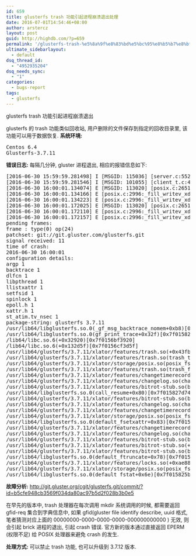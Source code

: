 ```yaml
---
id: 659
title: glusterfs trash 功能引起进程崩溃退出处理
date: 2016-07-01T14:54:46+08:00
author: arstercz
layout: post
guid: http://highdb.com/?p=659
permalink: '/glusterfs-trash-%e5%8a%9f%e8%83%bd%e5%bc%95%e8%b5%b7%e8%bf%9b%e7%a8%8b%e5%b4%a9%e6%ba%83%e9%80%80%e5%87%ba%e5%a4%84%e7%90%86/'
ultimate_sidebarlayout:
  - default
dsq_thread_id:
  - "4952935204"
dsq_needs_sync:
  - "1"
categories:
  - bugs-report
tags:
  - glusterfs
---
```

glusterfs trash 功能引起进程崩溃退出

glusterfs 的 trash 功能类似回收站, 用户删除的文件保存到指定的回收目录里, 该功能可以用于数据恢复.
<strong>系统环境:</strong>
<pre>
Centos 6.4
Glusterfs-3.7.11
</pre>

<strong>错误日志:</strong>
每隔几分钟, gluster 进程退出, 相应的报错信息如下:
<pre>
[2016-06-30 15:59:59.281498] I [MSGID: 115036] [server.c:552:server_rpc_notify] 0-gv0-server: disconnecting connection from gw108.sysop.zongheng.com-22273-2016/06/30-16:00:00:221452-gv0-client-1-0-0
[2016-06-30 15:59:59.281546] I [MSGID: 101055] [client_t.c:420:gf_client_unref] 0-gv0-server: Shutting down connection gw108.sysop.zongheng.com-22273-2016/06/30-16:00:00:221452-gv0-client-1-0-0
[2016-06-30 16:00:01.134074] E [MSGID: 113020] [posix.c:2651:posix_create] 0-gv0-posix: setting gfid on /web/brick1/gv0/.trashcan//zhcn-data2/static/upload/homeActivity/includeFile/homeActivityJs_1.js_2016-06-30_160001 failed
[2016-06-30 16:00:01.134166] E [posix.c:2996:_fill_writev_xdata] (-->/usr/lib64/glusterfs/3.7.11/xlator/features/trash.so(trash_truncate_readv_cbk+0x17a) [0x7f014a327bda] -->/usr/lib64/glusterfs/3.7.11/xlator/storage/posix.so(posix_writev+0x1c7) [0x7f014ab580b7] -->/usr/lib64/glusterfs/3.7.11/xlator/storage/posix.so(_fill_writev_xdata+0x1a7) [0x7f014ab50d87] ) 0-gv0-posix: fd: 0x7f01440c9178 inode: 0x7f012839c17cgfid:00000000-0000-0000-0000-000000000000 [Invalid argument]
[2016-06-30 16:00:01.134223] E [posix.c:2996:_fill_writev_xdata] (-->/usr/lib64/glusterfs/3.7.11/xlator/features/trash.so(trash_truncate_readv_cbk+0x17a) [0x7f014a327bda] -->/usr/lib64/glusterfs/3.7.11/xlator/storage/posix.so(posix_writev+0x1c7) [0x7f014ab580b7] -->/usr/lib64/glusterfs/3.7.11/xlator/storage/posix.so(_fill_writev_xdata+0x1a7) [0x7f014ab50d87] ) 0-gv0-posix: fd: 0x7f01440c9178 inode: 0x7f012839c17cgfid:00000000-0000-0000-0000-000000000000 [Invalid argument]
[2016-06-30 16:00:01.172025] E [MSGID: 113020] [posix.c:2651:posix_create] 0-gv0-posix: setting gfid on /web/brick1/gv0/.trashcan//zhcn-data2/static/upload/ad/column/19672573644.js_2016-06-30_160001 failed
[2016-06-30 16:00:01.172110] E [posix.c:2996:_fill_writev_xdata] (-->/usr/lib64/glusterfs/3.7.11/xlator/features/trash.so(trash_truncate_readv_cbk+0x17a) [0x7f014a327bda] -->/usr/lib64/glusterfs/3.7.11/xlator/storage/posix.so(posix_writev+0x1c7) [0x7f014ab580b7] -->/usr/lib64/glusterfs/3.7.11/xlator/storage/posix.so(_fill_writev_xdata+0x1a7) [0x7f014ab50d87] ) 0-gv0-posix: fd: 0x7f01440c9178 inode: 0x7f012839c17cgfid:00000000-0000-0000-0000-000000000000 [Invalid argument]
[2016-06-30 16:00:01.172157] E [posix.c:2996:_fill_writev_xdata] (-->/usr/lib64/glusterfs/3.7.11/xlator/features/trash.so(trash_truncate_readv_cbk+0x17a) [0x7f014a327bda] -->/usr/lib64/glusterfs/3.7.11/xlator/storage/posix.so(posix_writev+0x1c7) [0x7f014ab580b7] -->/usr/lib64/glusterfs/3.7.11/xlator/storage/posix.so(_fill_writev_xdata+0x1a7) [0x7f014ab50d87] ) 0-gv0-posix: fd: 0x7f01440c9178 inode: 0x7f012839c17cgfid:00000000-0000-0000-0000-000000000000 [Invalid argument]
pending frames:
frame : type(0) op(24)
patchset: git://git.gluster.com/glusterfs.git
signal received: 11
time of crash: 
2016-06-30 16:00:01
configuration details:
argp 1
backtrace 1
dlfcn 1
libpthread 1
llistxattr 1
setfsid 1
spinlock 1
epoll.h 1
xattr.h 1
st_atim.tv_nsec 1
package-string: glusterfs 3.7.11
/usr/lib64/libglusterfs.so.0(_gf_msg_backtrace_nomem+0xb8)[0x7f0158252a18]
/usr/lib64/libglusterfs.so.0(gf_print_trace+0x32f)[0x7f01582726af]
/lib64/libc.so.6(+0x32920)[0x7f0156bf3920]
/lib64/libc.so.6(+0x132d5f)[0x7f0156cf3d5f]
/usr/lib64/glusterfs/3.7.11/xlator/features/trash.so(+0x43fb)[0x7f014a3263fb]
/usr/lib64/glusterfs/3.7.11/xlator/features/trash.so(trash_truncate_stat_cbk+0x333)[0x7f014a32b0e3]
/usr/lib64/glusterfs/3.7.11/xlator/storage/posix.so(posix_fstat+0x180)[0x7f014ab51210]
/usr/lib64/glusterfs/3.7.11/xlator/features/trash.so(trash_ftruncate+0x3e3)[0x7f014a32bf23]
/usr/lib64/glusterfs/3.7.11/xlator/features/changetimerecorder.so(ctr_ftruncate+0x167)[0x7f014a1118e7]
/usr/lib64/glusterfs/3.7.11/xlator/features/changelog.so(changelog_ftruncate+0x161)[0x7f0149a52181]
/usr/lib64/glusterfs/3.7.11/xlator/features/bitrot-stub.so(br_stub_ftruncate_resume+0x133)[0x7f0149625903]
/usr/lib64/libglusterfs.so.0(call_resume+0x80)[0x7f015827d740]
/usr/lib64/glusterfs/3.7.11/xlator/features/bitrot-stub.so(br_stub_fd_incversioning_cbk+0x9a)[0x7f0149628eea]
/usr/lib64/glusterfs/3.7.11/xlator/features/changelog.so(changelog_fsetxattr_cbk+0xf4)[0x7f0149a54144]
/usr/lib64/glusterfs/3.7.11/xlator/features/changetimerecorder.so(ctr_fsetxattr_cbk+0x139)[0x7f014a113f89]
/usr/lib64/glusterfs/3.7.11/xlator/storage/posix.so(posix_fsetxattr+0x299)[0x7f014ab55329]
/usr/lib64/libglusterfs.so.0(default_fsetxattr+0x83)[0x7f015825c073]
/usr/lib64/glusterfs/3.7.11/xlator/features/changetimerecorder.so(ctr_fsetxattr+0x16d)[0x7f014a11297d]
/usr/lib64/glusterfs/3.7.11/xlator/features/changelog.so(changelog_fsetxattr+0x170)[0x7f0149a567a0]
/usr/lib64/glusterfs/3.7.11/xlator/features/bitrot-stub.so(br_stub_fd_versioning+0x1d4)[0x7f0149627834]
/usr/lib64/glusterfs/3.7.11/xlator/features/bitrot-stub.so(+0x87ff)[0x7f01496287ff]
/usr/lib64/glusterfs/3.7.11/xlator/features/bitrot-stub.so(br_stub_ftruncate+0x493)[0x7f014962c783]
/usr/lib64/libglusterfs.so.0(default_ftruncate+0x78)[0x7f015825b1d8]
/usr/lib64/glusterfs/3.7.11/xlator/features/locks.so(+0xae88)[0x7f01491ffe88]
/usr/lib64/glusterfs/3.7.11/xlator/storage/posix.so(posix_fstat+0x180)[0x7f014ab51210]
/usr/lib64/libglusterfs.so.0(default_fstat+0x6e)[0x7f015825bd0e]
</pre>


<strong>故障分析:</strong>
<a href="http://git.gluster.org/cgit/glusterfs.git/commit/?id=b5cfe948cb3569f034da80ac97b5d2f028b3b0e5">http://git.gluster.org/cgit/glusterfs.git/commit/?id=b5cfe948cb3569f034da80ac97b5d2f028b3b0e5</a>

在早先的版本中, trash 处理器在每次调用 mkdir 系统调用的时候, 都需要返回 gfid-req 集合到字典信息中, 如果 gfid(gluster file identify describe, uuid 格式, 笔者猜测对应上面的 00000000-0000-0000-0000-000000000000 ) 无效, 则会引起 brick 进程的退出, 引起 crash 错误. 官方新的版本通过直接返回 EPERM (权限不足) 给 POSIX 处理器来避免 crash 的发生.

<strong>处理方式:</strong> 
可以禁止 trash 功能, 也可以升级到 3.7.12 版本.